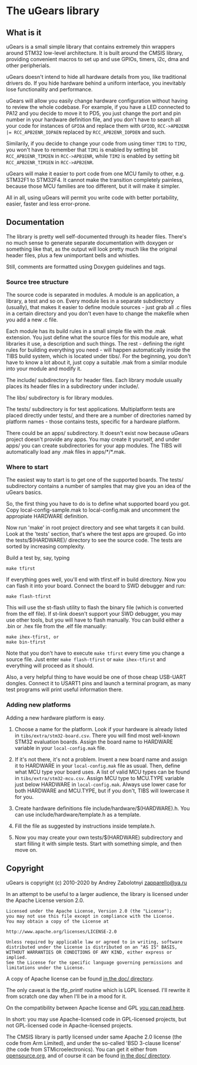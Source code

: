 # The uGears library

## What is it

uGears is a small simple library that contains extremely thin wrappers
around STM32 low-level architecture. It is built around the CMSIS library,
providing convenient macros to set up and use GPIOs, timers, i2c, dma and
other peripherials.

uGears doesn't intend to hide all hardware details from you, like
traditional drivers do. If you hide hardware behind a uniform interface,
you inevitably lose functionality and performance.

uGears will allow you easily change hardware configuration without
having to review the whole codebase. For example, if you have a LED
connected to PA12 and you decide to move it to PD5, you just change
the port and pin number in your hardware definition file, and you don't
have to search all your code for instances of `GPIOA` and replace them
with `GPIOD`, `RCC->APB2ENR |= RCC_APB2ENR_IOPAEN` replaced by
`RCC_APB2ENR_IOPDEN` and such.

Similarily, if you decide to change your code from using timer `TIM1`
to `TIM2`, you won't have to remember that `TIM1` is enabled by setting
bit `RCC_APB1ENR_TIM2EN` in `RCC->APB1ENR`, while  `TIM2` is enabled by
setting bit `RCC_APB2ENR_TIM1EN` in `RCC->APB2ENR`.

uGears will make it easier to port code from one MCU family to
other, e.g. STM32F1 to STM32F4. It cannot make the transition
completely painless, because those MCU families are too different,
but it will make it simpler.

All in all, using uGears will permit you write code with better
portability, easier, faster and less error-prone.


## Documentation

The library is pretty well self-documented through its header files.
There's no much sense to generate separate documentation with doxygen
or something like that, as the output will look pretty much like the
original header files, plus a few unimportant bells and whistles.

Still, comments are formatted using Doxygen guidelines and tags.

### Source tree structure

The source code is separated in modules. A module is an application,
a library, a test and so on. Every module lies in a separate
subdirectory (usually), that makes it easier to define module sources -
just grab all .c files in a certain directory and you don't even have
to change the makefile when you add a new .c file.

Each module has its build rules in a small simple file with the .mak
extension. You just define what the source files for this module are,
what libraries it use, a description and such things. The rest -
defining the right rules for building everything you need - will happen
automatically inside the TIBS build system, which is located under tibs/.
For the beginning, you don't have to know a lot about it, just copy
a suitable .mak from a similar module into your module and modify it.

The include/ subdirectory is for header files. Each library module
usually places its header files in a subdirectory under include/.

The libs/ subdirectory is for library modules.

The tests/ subdirectory is for test applications. Multiplatform tests
are placed directly under tests/, and there are a number of directories
named by platform names - those contains tests, specific for a
hardware platform.

There could be an apps/ subdirectory. It doesn't exist now because
uGears project doesn't provide any apps. You may create it yourself,
and under apps/ you can create subdirectories for your app modules.
The TIBS will automatically load any .mak files in apps/\*/\*.mak.


### Where to start

The easiest way to start is to get one of the supported boards.
The tests/ subdirectory contains a number of samples that may give you
an idea of the uGears basics.

So, the first thing you have to do is to define what supported board
you got. Copy local-config-sample.mak to local-config.mak and uncomment
the appropiate HARDWARE definition.

Now run 'make' in root project directory and see what targets it can build.
Look at the 'tests' section, that's where the test apps are grouped.
Go into the tests/$(HARDWARE)/ directory to see the source code.
The tests are sorted by increasing complexity.

Build a test by, say, typing

    make tfirst

If everything goes well, you'll end with tfirst.elf in build directory.
Now you can flash it into your board. Connect the board to SWD debugger
and run:

    make flash-tfirst

This will use the st-flash utility to flash the binary file (which is
converted from the elf file). If st-link doesn't support your SWD debugger,
you may use other tools, but you will have to flash manually. You can
build either a .bin or .hex file from the .elf file manually:

    make ihex-tfirst, or
    make bin-tfirst

Note that you don't have to execute `make tfirst` every time you change
a source file. Just enter `make flash-tfirst` or `make ihex-tfirst` and
everything will proceed as it should.

Also, a very helpful thing to have would be one of those cheap USB-UART
dongles. Connect it to USART1 pins and launch a terminal program,
as many test programs will print useful information there.


### Adding new platforms

Adding a new hardware platform is easy.

1. Choose a name for the platform. Look if your hardware is already listed
in `tibs/extra/stm32-board.csv`. There you will find most well-known STM32
evaluation boards. Assign the board name to HARDWARE variable in
your `local-config.mak` file.

2. If it's not there, it's not a problem. Invent a new board name and assign
it to HARDWARE in your `local-config.mak` file as usual. Then, define what
MCU type your board uses. A list of valid MCU types can be found in
`tibs/extra/stm32-mcu.csv`. Assign MCU type to MCU.TYPE variable just
below HARDWARE in `local-config.mak`. Always use lower case for both
HARDWARE and MCU.TYPE, but if you don't, TIBS will lowercase it for you.

3. Create hardware definitions file include/hardware/$(HARDWARE).h.
You can use include/hardware/template.h as a template.

4. Fill the file as suggested by instructions inside template.h.

5. Now you may create your own tests/$(HARDWARE) subdirectory and start
filling it with simple tests. Start with something simple, and then
move on.


## Copyright

uGears is copyright (c) 2010-2020 by Andrey Zabolotnyi <zapparello@ya.ru>

In an attempt to be useful to a larger audience, the library is licensed
under the Apache License version 2.0.

    Licensed under the Apache License, Version 2.0 (the "License");
    you may not use this file except in compliance with the License.
    You may obtain a copy of the License at

    http://www.apache.org/licenses/LICENSE-2.0

    Unless required by applicable law or agreed to in writing, software
    distributed under the License is distributed on an "AS IS" BASIS,
    WITHOUT WARRANTIES OR CONDITIONS OF ANY KIND, either express or implied.
    See the License for the specific language governing permissions and
    limitations under the License.

A copy of Apache license can be found [in the doc/ directory](doc/LICENSE-2.0).

The only caveat is the tfp_printf routine which is LGPL licensed.
I'll rewrite it from scratch one day when I'll be in a mood for it.

On the compatibility between Apache license and GPL
[you can read here](https://www.apache.org/licenses/GPL-compatibility.html).

In short: you may use Apache-licensed code in GPL-licensed projects,
but not GPL-licensed code in Apache-licensed projects.

The CMSIS library is partly licensed under same Apache 2.0 license
(the code from Arm Limited), and under the so-called 'BSD 3-clause license'
(the code from STMicroelectronics). You can get it either from
[opensource.org](opensource.org/licenses/BSD-3-Clause), and of course it can
be found [in the doc/ directory](doc/BSD-3-Clause).
